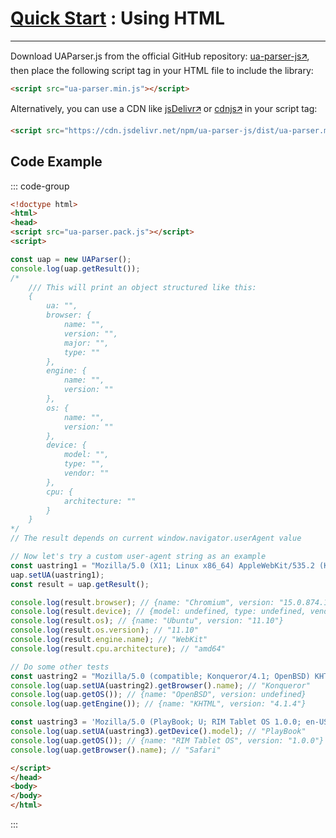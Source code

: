 # [Quick Start](/intro/quick-start/quick-start) : Using HTML
---

Download UAParser.js from the official GitHub repository: [ua-parser-js🡭](https://github.com/faisalman/ua-parser-js/raw/refs/heads/master/dist/ua-parser.pack.js), then place the following script tag in your HTML file to include the library:

```html
<script src="ua-parser.min.js"></script>
```
Alternatively, you can use a CDN like [jsDelivr🡭](https://cdn.jsdelivr.net/npm/ua-parser-js/src/ua-parser.min.js) or [cdnjs🡭](https://cdnjs.com/libraries/UAParser.js) in your script tag:

```html
<script src="https://cdn.jsdelivr.net/npm/ua-parser-js/dist/ua-parser.min.js"></script>
```

## Code Example

::: code-group

```html [index.html]
<!doctype html>
<html>
<head>
<script src="ua-parser.pack.js"></script>
<script>

const uap = new UAParser();
console.log(uap.getResult());
/*
    /// This will print an object structured like this:
    {
        ua: "",
        browser: {
            name: "",
            version: "",
            major: "",
            type: ""
        },
        engine: {
            name: "",
            version: ""
        },
        os: {
            name: "",
            version: ""
        },
        device: {
            model: "",
            type: "",
            vendor: ""
        },
        cpu: {
            architecture: ""
        }
    }
*/
// The result depends on current window.navigator.userAgent value

// Now let's try a custom user-agent string as an example
const uastring1 = "Mozilla/5.0 (X11; Linux x86_64) AppleWebKit/535.2 (KHTML, like Gecko) Ubuntu/11.10 Chromium/15.0.874.106 Chrome/15.0.874.106 Safari/535.2";
uap.setUA(uastring1);
const result = uap.getResult();

console.log(result.browser); // {name: "Chromium", version: "15.0.874.106", major: "15", type: undefined}
console.log(result.device); // {model: undefined, type: undefined, vendor: undefined}
console.log(result.os); // {name: "Ubuntu", version: "11.10"}
console.log(result.os.version); // "11.10"
console.log(result.engine.name); // "WebKit"
console.log(result.cpu.architecture); // "amd64"

// Do some other tests
const uastring2 = "Mozilla/5.0 (compatible; Konqueror/4.1; OpenBSD) KHTML/4.1.4 (like Gecko)";
console.log(uap.setUA(uastring2).getBrowser().name); // "Konqueror"
console.log(uap.getOS()); // {name: "OpenBSD", version: undefined}
console.log(uap.getEngine()); // {name: "KHTML", version: "4.1.4"}

const uastring3 = 'Mozilla/5.0 (PlayBook; U; RIM Tablet OS 1.0.0; en-US) AppleWebKit/534.11 (KHTML, like Gecko) Version/7.1.0.7 Safari/534.11';
console.log(uap.setUA(uastring3).getDevice().model); // "PlayBook"
console.log(uap.getOS()); // {name: "RIM Tablet OS", version: "1.0.0"}
console.log(uap.getBrowser().name); // "Safari"

</script>
</head>
<body>
</body>
</html>
```

:::